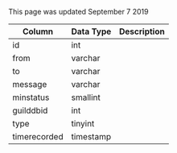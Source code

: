 This page was updated September 7 2019

| Column       | Data Type | Description |
| ------------ | --------- | ----------- |
| id           | int       |             |
| from         | varchar   |             |
| to           | varchar   |             |
| message      | varchar   |             |
| minstatus    | smallint  |             |
| guilddbid    | int       |             |
| type         | tinyint   |             |
| timerecorded | timestamp |             |